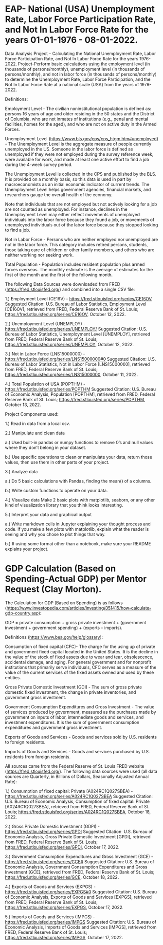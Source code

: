 # EAP- National (USA) Unemployment Rate, Labor Force Participation Rate, and Not In Labor Force Rate for the years 01-01-1976 - 08-01-2022.
Data Analysis Project – Calculating the National Unemployment Rate, Labor Force Participation Rate, and Not In Labor Force Rate for the years 1976-2022.
Project-Perform basic calculations using the employment level (in thousands of persons/monthly), unemployment level (in thousands of persons/monthly), and not in labor force (in thousands of persons/monthly) to determine the Unemployment Rate, Labor Force Participation, and the Not In Labor Force Rate at a national scale (USA) from the years of 1976-2022.


Definitions:

Employment Level - The civilian noninstitutional population is defined as: persons 16 years of age and older residing in the 50 states and the District of Columbia, who are not inmates of institutions (e.g., penal and mental facilities, homes for the aged), and who are not on active duty in the Armed Forces.


Unemployment Level (https://www.bls.gov/cps/cps_htgm.htm#unemployed) - The Unemployment Level is the aggregate measure of people currently unemployed in the US. Someone in the labor force is defined as unemployed if they were not employed during the survey reference week, were available for work, and made at least one active effort to find a job during the 4-week survey period.

The Unemployment Level is collected in the CPS and published by the BLS. It is provided on a monthly basis, so this data is used in part by macroeconomists as an initial economic indicator of current trends. The Unemployment Level helps government agencies, financial markets, and researchers gauge the overall health of the economy.

Note that individuals that are not employed but not actively looking for a job are not counted as unemployed. For instance, declines in the Unemployment Level may either reflect movements of unemployed individuals into the labor force because they found a job, or movements of unemployed individuals out of the labor force because they stopped looking to find a job.


Not in Labor Force - Persons who are neither employed nor unemployed are not in the labor force. This category includes retired persons, students, those taking care of children or other family members, and others who are neither working nor seeking work.


Total Population - Population includes resident population plus armed forces overseas. The monthly estimate is the average of estimates for the first of the month and the first of the following month.



The following Data Sources were downloaded from FRED (https://fred.stlouisfed.org/) and combined into a single CSV file:

1.)	Employment Level (CE16V) - https://fred.stlouisfed.org/series/CE16OV
Suggested Citation: U.S. Bureau of Labor Statistics, Employment Level [CE16OV], retrieved from FRED, Federal Reserve Bank of St. Louis; https://fred.stlouisfed.org/series/CE16OV, October 12, 2022.

2.)	Unemployment Level (UNEMPLOY) - https://fred.stlouisfed.org/series/UNEMPLOY/ 
Suggested Citation: U.S. Bureau of Labor Statistics, Unemployment Level [UNEMPLOY], retrieved from FRED, Federal Reserve Bank of St. Louis; https://fred.stlouisfed.org/series/UNEMPLOY, October 12, 2022.

3.)	Not in Labor Force (LNS15000000) - https://fred.stlouisfed.org/series/LNS15000000#0
Suggested Citation: U.S. Bureau of Labor Statistics, Not in Labor Force [LNS15000000], retrieved from FRED, Federal Reserve Bank of St. Louis; https://fred.stlouisfed.org/series/LNS15000000, October 11, 2022.

4.) Total Population of USA (POPTHM) - https://fred.stlouisfed.org/series/POPTHM
Suggested Citation: U.S. Bureau of Economic Analysis, Population [POPTHM], retrieved from FRED, Federal Reserve Bank of St. Louis; https://fred.stlouisfed.org/series/POPTHM, October 13, 2022.  



Project Components used:

1.)	Read in data from a local csv.


2.)	Manipulate and clean data

a.)	Used built-in pandas or numpy functions to remove 0’s and null values where they don’t belong in your dataset.

b.)	Use specific operations to clean or manipulate your data, return those values, then use them in other parts of your project.


3.)	Analyze data

a.)	Do 5 basic calculations with Pandas, finding the mean() of a columns.  

b.)	Write custom functions to operate on your data. 


4.)	Visualize data
Make 2 basic plots with matplotlib, seaborn, or any other kind of visualization library that you think looks interesting. 


5.)	Interpret your data and graphical output

a.)	Write markdown cells in Jupyter explaining your thought process and code. If you make a few plots with matplotlib, explain what the reader is seeing and why you chose to plot things that way.

b.)	If using some format other than a notebook, make sure your README explains your project.				




# GDP Calculation (Based on Spending-Actual GDP) per Mentor Request (Clay Morton).

The Calculation for GDP (Based on Spending) is as follows (https://www.investopedia.com/articles/investing/051415/how-calculate-gdp-country.asp):  

GDP = private consumption + gross private investment + (government investment + government spending) + (exports – imports).

Definitions (https://www.bea.gov/help/glossary):

Consumption of fixed capital (CFC)- The charge for the using up of private and government fixed capital located in the United States. It is the decline in the value of the stock of fixed assets due to wear and tear, obsolescence, accidental damage, and aging. For general government and for nonprofit institutions that primarily serve individuals, CFC serves as a measure of the value of the current services of the fixed assets owned and used by these entities.


Gross Private Domestic Investment (GDI) - The sum of gross private domestic fixed investment, the change in private inventories, and government gross investment.


Government Consumption Expenditures and Gross Investment - The value of services produced by government, measured as the purchases made by government on inputs of labor, intermediate goods and services, and investment expenditures. It is the sum of government consumption expenditures and government gross investment.


Exports of Goods and Services - Goods and services sold by U.S. residents to foreign residents.


Imports of Goods and Services - Goods and services purchased by U.S. residents from foreign residents.


All sources came from the Federal Reserve of St. Louis FRED website (https://fred.stlouisfed.org/). The following data sources were used (all data sources are Quarterly, in Billions of Dollars, Seasonally Adjusted Annual Rate):

1.) Consumption of fixed capital: Private (A024RC1Q027SBEA) - https://fred.stlouisfed.org/series/A024RC1Q027SBEA
Suggested Citation:
U.S. Bureau of Economic Analysis, Consumption of fixed capital: Private [A024RC1Q027SBEA], retrieved from FRED, Federal Reserve Bank of St. Louis; https://fred.stlouisfed.org/series/A024RC1Q027SBEA, October 18, 2022.

2.) Gross Private Domestic Investment (GDPI) - https://fred.stlouisfed.org/series/GPDI
Suggested Citation:
U.S. Bureau of Economic Analysis, Gross Private Domestic Investment [GPDI], retrieved from FRED, Federal Reserve Bank of St. Louis; https://fred.stlouisfed.org/series/GPDI, October 17, 2022.

3.) Government Consumption Expenditures and Gross Investment (GCE) - https://fred.stlouisfed.org/series/GCE#
Suggested Citation:
U.S. Bureau of Economic Analysis, Government Consumption Expenditures and Gross Investment [GCE], retrieved from FRED, Federal Reserve Bank of St. Louis; https://fred.stlouisfed.org/series/GCE, October 18, 2022.

4.) Exports of Goods and Services (EXPGS) - https://fred.stlouisfed.org/series/EXPGS#0
Suggested Citation:
U.S. Bureau of Economic Analysis, Exports of Goods and Services [EXPGS], retrieved from FRED, Federal Reserve Bank of St. Louis; https://fred.stlouisfed.org/series/EXPGS, October 17, 2022.

5.) Imports of Goods and Services (IMPGS) - https://fred.stlouisfed.org/series/IMPGS
Suggested Citation:
U.S. Bureau of Economic Analysis, Imports of Goods and Services [IMPGS], retrieved from FRED, Federal Reserve Bank of St. Louis; https://fred.stlouisfed.org/series/IMPGS, October 17, 2022.


